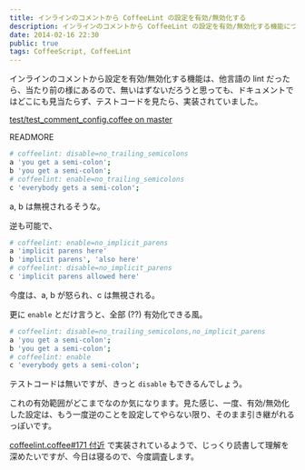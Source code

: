 ```yaml
---
title: インラインのコメントから CoffeeLint の設定を有効/無効化する
description: インラインのコメントから CoffeeLint の設定を有効/無効化する機能について
date: 2014-02-16 22:30
public: true
tags: CoffeeScript, CoffeeLint
---
```


インラインのコメントから設定を有効/無効化する機能は、他言語の lint だったら、当たり前の様にあるので、無いはずないだろうと思っても、ドキュメントではどこにも見当たらず、テストコードを見たら、実装されていました。

[test/test_comment_config.coffee on master](https://github.com/clutchski/coffeelint/blob/master/test/test_comment_config.coffee)

READMORE

```coffeescript
# coffeelint: disable=no_trailing_semicolons
a 'you get a semi-colon';
b 'you get a semi-colon';
# coffeelint: enable=no_trailing_semicolons
c 'everybody gets a semi-colon';
```

a, b は無視されるそうな。

逆も可能で、

```coffeescript
# coffeelint: enable=no_implicit_parens
a 'implicit parens here'
b 'implicit parens', 'also here'
# coffeelint: disable=no_implicit_parens
c 'implicit parens allowed here'
```

今度は、a, b が怒られ、c は無視される。


更に `enable` とだけ言うと、全部 (??) 有効化できる風。

```coffeescript
# coffeelint: disable=no_trailing_semicolons,no_implicit_parens
a 'you get a semi-colon';
b 'you get a semi-colon';
# coffeelint: enable
c 'everybody gets a semi-colon';
```

テストコードは無いですが、きっと `disable` もできるんでしょう。

これの有効範囲がどこまでなのか気になります。見た感じ、一度、有効/無効化した設定は、もう一度逆のことを設定してやらない限り、そのまま引き継がれるっぽいです。

[coffeelint.coffee#171 付近](https://github.com/clutchski/coffeelint/blob/master/src/coffeelint.coffee#L171) で実装されているようで、じっくり読書して理解を深めたいですが、今日は寝るので、今度調査します。
